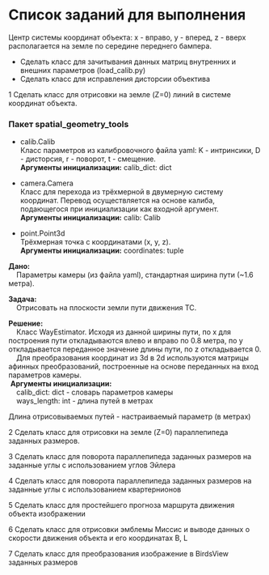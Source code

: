 # Список заданий для выполнения
Центр системы координат объекта: x - вправо, у - вперед, z - вверх располагается на земле по середине переднего бампера. 

- Сделать класс для зачитывания данных матриц внутренних и внешних параметров (load_calib.py)  
- Сделать класс для исправления дисторсии объектива

1 Сделать класс для отрисовки на земле (Z=0) линий в системе координат объекта.

### Пакет spatial_geometry_tools
- calib.Calib<br />
Класс параметров из калибровочного файла yaml:
K - интринсики, D - дисторсия, r - поворот, t - смещение.<br />
**Аргументы инициализации:** calib_dict: dict

- camera.Camera<br />
Класс для перехода из трёхмерной в двумерную систему координат.
Перевод осуществляется на основе калиба,
подающегося при инициализации как входной аргумент.<br />
**Аргументы инициализации:** calib: Calib

- point.Point3d<br />
Трёхмерная точка с координатами (x, y, z).<br />
**Аргументы инициализации:** coordinates: tuple

**Дано:**<br />
&nbsp;&nbsp;&nbsp;&nbsp;Параметры камеры (из файла yaml), cтандартная ширина пути (~1.6 метра).<br />

**Задача:**<br />
&nbsp;&nbsp;&nbsp;&nbsp;Отрисовать на плоскости земли пути движения ТС.<br />

**Решение:**<br />
&nbsp;&nbsp;&nbsp;&nbsp;Класс WayEstimator.
Исходя из данной ширины пути, по x для построения пути откладываются
влево и вправо по 0.8 метра, по y откладывается переданное значение длины пути,
по z откладывается 0.<br />
&nbsp;&nbsp;&nbsp;&nbsp;Для преобразования координат из 3d в 2d используются матрицы
афинных преобразований, построенные на основе переданных на вход параметров
камеры.<br />
&nbsp;**Аргументы инициализации:**<br />
&nbsp;&nbsp;&nbsp;&nbsp;calib_dict: dict - словарь параметров камеры<br />
&nbsp;&nbsp;&nbsp;&nbsp;ways_length: int - длина путей в метрах

Длина отрисовываемых путей - настраиваемый параметр (в метрах)

2 Сделать класс для отрисовки на земле (Z=0) параллепипеда заданных размеров.

3 Сделать класс для поворота параллепипеда заданных размеров на заданные углы с использованием углов Эйлера

4 Сделать класс для поворота параллепипеда заданных размеров на заданные углы с использованием квартернионов

5 Сделать класс для простейшего прогноза маршрута движения объекта изображении

6 Сделать класс для отрисовки эмблемы Миссис и выводе данных о скорости движения объекта и его координатах B, L

7 Сделать класс для преобразования изображение в BirdsView заданных размеров
